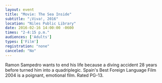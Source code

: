 ```yaml
---
layout: event
title: "Movie: The Sea Inside"
subtitle: "¡Viva!, 2016"
location: "Niles Public Library"
date: 2016-02-16 14:00:00 -0600
times: "2-4:15 p.m."
audiences: ['Adults']
types: ['Film']
registration: "none"
canceled: "No"
---
```

Ramon Sampedro wants to end his life because a diving accident 28 years before turned him into a quadriplegic. Spain's Best Foreign Language Film 2004 is a poignant, emotional film. Rated PG-13.
